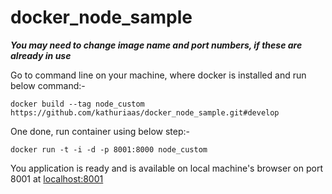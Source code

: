 # docker_node_sample

***You may need to change image name and port numbers, if these are already in use***

Go to command line on your machine, where docker is installed and run below command:-

```shell
docker build --tag node_custom https://github.com/kathuriaas/docker_node_sample.git#develop
```

One done, run container using below step:-

```shell
docker run -t -i -d -p 8001:8000 node_custom
```

You application is ready and is available on local machine's browser on port 8001 at <localhost:8001>
